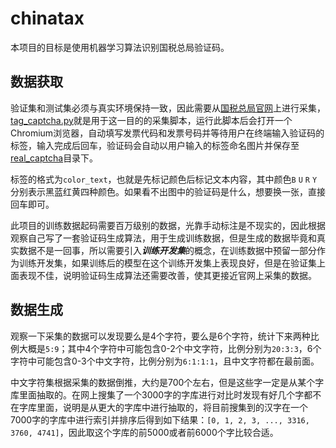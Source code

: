 # chinatax
本项目的目标是使用机器学习算法识别国税总局验证码。

## 数据获取
验证集和测试集必须与真实环境保持一致，因此需要从[国税总局官网](https://inv-veri.chinatax.gov.cn)上进行采集，[tag_captcha.py](./tag_captcha.py)就是用于这一目的的采集脚本，运行此脚本后会打开一个Chromium浏览器，自动填写发票代码和发票号码并等待用户在终端输入验证码的标签，输入完成后回车，验证码会自动以用户输入的标签命名图片并保存至[real_captcha](./real_captcha/)目录下。

标签的格式为`color_text`，也就是先标记颜色后标记文本内容，其中颜色`B` `U` `R` `Y`分别表示黑蓝红黄四种颜色。如果看不出图中的验证码是什么，想要换一张，直接回车即可。

此项目的训练数据起码需要百万级别的数据，光靠手动标注是不现实的，因此根据观察自己写了一套验证码生成算法，用于生成训练数据，但是生成的数据毕竟和真实数据不是一回事，所以需要引入***训练开发集***的概念，在训练数据中预留一部分作为训练开发集，如果训练后的模型在这个训练开发集上表现良好，但是在验证集上面表现不佳，说明验证码生成算法还需要改善，使其更接近官网上采集的数据。

## 数据生成
观察一下采集的数据可以发现要么是4个字符，要么是6个字符，统计下来两种比例大概是`5:9`；其中4个字符中可能包含0-2个中文字符，比例分别为`20:3:3`，6个字符中可能包含0-3个中文字符，比例分别为`6:1:1:1`，且中文字符都在最前面。

中文字符集根据采集的数据倒推，大约是700个左右，但是这些字一定是从某个字库里面抽取的。在网上搜集了一个3000字的字库进行对比时发现有好几个字都不在字库里面，说明是从更大的字库中进行抽取的，将目前搜集到的汉字在一个7000字的字库中进行索引并排序后得到如下结果：`[0, 1, 2, 3, ..., 3316, 3760, 4741]`，因此取这个字库的前5000或者前6000个字比较合适。

